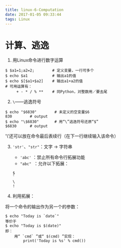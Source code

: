 ```yaml
---
title: linux-6-Computation
date: 2017-01-05 09:33:44
tags: Linux
---
```


# 计算、逃逸

1. 用Linux命令进行数字运算

```
$ $a1=1;a2=2;        # 定义变量，一行可多个
$ echo $a1           # 输出a1的值
$ echo $[$a1+$a2]    # 输出a1+a2的值
# 可用运算有：
     + - * / % **    # 同Python，对整数用／要去尾
```

2. `\`——逃逸符号

```
$ echo "$6830"        # 未定义的空变量$6
830        # output
$ echo "\$6830"       # 用“\”逃逸符号还原“$”
$6830      # output
```

'\\'还可以放在命令最后表续行（在下一行继续输入该命令）

3. `'str'`、`"str"`：文字 -> 字符串
   * `'abc'`   ：禁止所有命令行拓展功能
   * `"abc"`  ：允许以下拓展：
   
   ```
   $
   `
   \
   !
   ```


4. 利用拓展：

将一个命令的输出作为另一个的参数：

```
$ echo "Today is `date`"
等价于
$ echo "Today is $(date)"
即：
    用“ `cmd` ”或“ $(cmd) ”实现：
        print('Today is %s' % cmd())
```